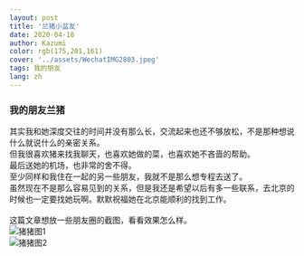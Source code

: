 ```yaml
---
layout: post
title: '兰猪小盆友'
date: 2020-04-18
author: Kazumi
color: rgb(175,201,161)
cover: '../assets/WechatIMG2803.jpeg'
tags: 我的朋友
lang: zh
---
```




### 我的朋友兰猪<br>

其实我和她深度交往的时间并没有那么长，交流起来也还不够放松，不是那种想说什么就说什么的亲密关系。<br>
但我很喜欢猪来找我聊天，也喜欢她做的菜，也喜欢她不吝啬的帮助。<br>
最后送她的机场，也非常的舍不得。<br>
至少同样和我住在一起的另一些朋友，我就不是那么想专程去送了。<br>
虽然现在不是那么容易见到的关系，但是我还是希望以后有多一些联系，去北京的时候也一定要找她玩啊。默默祝福她在北京能顺利的找到工作。<br>
<br>
这篇文章想放一些朋友圈的截图，看看效果怎么样。<br>
![猪猪图1](https://raw.githubusercontent.com/kougiwang/kazumi.github.io/master/assets/zhuzhu1hao.png)
<br>
![猪猪图2](/Users/wanghongyi/Documents/GitHub/kazumi.github.io/kazumi.github.io/assets/zhuzhu2hao.png)
<br>
